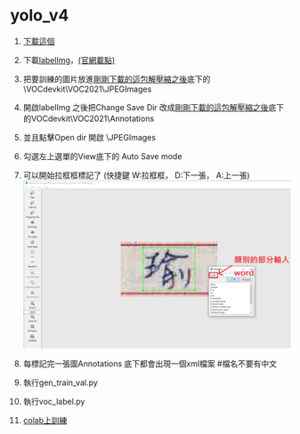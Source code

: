 # yolo_v4

1. [下載這個](https://github.com/a13140120a/yolo_v4/blob/main/train.rar)

2. 下載[labelImg](https://github.com/a13140120a/yolo_v4/blob/main/windows_v1.8.1.rar)，[(官網載點)](https://tzutalin.github.io/labelImg/)
    
3. 把要訓練的圖片放進[剛剛下載的這包解壓縮之後](https://github.com/a13140120a/yolo_v4/blob/main/train.rar)底下的\VOCdevkit\VOC2021\JPEGImages
4. 開啟labelImg 之後把Change Save Dir 改成[剛剛下載的這包解壓縮之後](https://github.com/a13140120a/yolo_v4/blob/main/train.rar)底下的VOCdevkit\VOC2021\Annotations
5. 並且點擊Open dir 開啟 \JPEGImages
6. 勾選左上選單的View底下的 Auto Save mode
7. 可以開始拉框框標記了 (快捷鍵 W:拉框框， D:下一張， A:上一張)
    ![image](https://github.com/a13140120a/yolo_v4/blob/main/teach.PNG)
9. 每標記完一張圖Annotations 底下都會出現一個xml檔案  #檔名不要有中文
10. 執行gen_train_val.py
11. 執行voc_label.py
12. [colab上訓練](https://github.com/a13140120a/yolo_v4/blob/main/colab_yolov4.ipynb)
